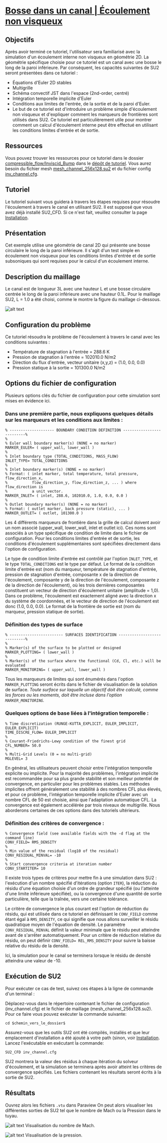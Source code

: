 # [Bosse dans un canal | Écoulement non visqueux](https://su2code.github.io/tutorials/Inviscid_Bump/)

## Objectifs
Après avoir terminé ce tutoriel, l'utilisateur sera familiarisé avec la simulation d'un écoulement interne non visqueux en géométrie 2D. La géométrie spécifique choisie pour ce tutoriel est un canal avec une bosse le long de la paroi inférieure. Par conséquent, les capacités suivantes de SU2 seront présentées dans ce tutoriel :

- Équations d'Euler 2D stables
- Multigrille
- Schéma convectif JST dans l'espace (2nd-order, centré)
- Intégration temporelle implicite d'Euler
- Conditions aux limites de l'entrée, de la sortie et de la paroi d'Euler.
- Le but de ce tutoriel est d'introduire un problème simple d'écoulement non visqueux et d'expliquer comment les marqueurs de frontières sont utilisés dans SU2. Ce tutoriel est particulièrement utile pour montrer comment un calcul d'écoulement interne peut être effectué en utilisant les conditions limites d'entrée et de sortie.

## Ressources
Vous pouvez trouver les ressources pour ce tutoriel dans le dossier [compressible_flow/Inviscid_Bump](https://github.com/su2code/Tutorials/blob/master/compressible_flow/Inviscid_Bump/) dans le [dépôt de tutoriel](https://github.com/su2code/Tutorials). Vous aurez besoin du fichier mesh [mesh_channel_256x128.su2](https://github.com/su2code/Tutorials/blob/master/compressible_flow/Inviscid_Bump/mesh_channel_256x128.su2) et du fichier config [inv_channel.cfg](https://github.com/su2code/Tutorials/blob/master/compressible_flow/Inviscid_Bump/inv_channel.cfg).

## Tutoriel
Le tutoriel suivant vous guidera à travers les étapes requises pour résoudre l'écoulement à travers le canal en utilisant SU2.
Il est supposé que vous avez déjà installé SU2_CFD. Si ce n'est fait, veuillez consulter la page [Installation](https://su2clc.github.io/su2_clc/installation).

## Présentation
Cet exemple utilise une géométrie de canal 2D qui présente une bosse circulaire le long de la paroi inférieure.
Il s'agit d'un test simple en écoulement non visqueux pour les conditions limites d'entrée et de sortie subsoniques qui sont requises pour le calcul d'un écoulement interne.

## Description du maillage
Le canal est de longueur 3L avec une hauteur L et une bosse circulaire centrée le long de la paroi inférieure avec une hauteur 0.1L.
Pour le maillage SU2, L = 1.0 a été choisi, comme le montre la figure du maillage ci-dessous. 

![alt text](https://raw.githubusercontent.com/SU2CLC/su2_clc/main/simulations/figures/inviscid_bump_mesh.png "Maillage du tuyau avec une bosse circulaire sur la paroi inférieure")

## Configuration du problème
Ce tutoriel résoudra le problème de l'écoulement à travers le canal avec les conditions suivantes :

- Température de stagnation à l'entrée = 288.6 K
- Pression de stagnation à l'entrée = 102010.0 N/m2
- Direction du flux d'entrée, vecteur unitaire (x,y,z) = (1.0, 0.0, 0.0)
- Pression statique à la sortie = 101300.0 N/m2

## Options du fichier de configuration
Plusieurs options clés du fichier de configuration pour cette simulation sont mises en évidence ici.
### Dans une première partie, nous expliquons quelques détails sur les marqueurs et les conditions aux limites :

```
% -------------------- BOUNDARY CONDITION DEFINITION --------------------------%
%
% Euler wall boundary marker(s) (NONE = no marker)
MARKER_EULER= ( upper_wall, lower_wall )
%
% Inlet boundary type (TOTAL_CONDITIONS, MASS_FLOW)
INLET_TYPE= TOTAL_CONDITIONS
%
% Inlet boundary marker(s) (NONE = no marker) 
% Format: ( inlet marker, total temperature, total pressure, flow_direction_x,
%           flow_direction_y, flow_direction_z, ... ) where flow_direction is
%           a unit vector.
MARKER_INLET= ( inlet, 288.6, 102010.0, 1.0, 0.0, 0.0 )
%
% Outlet boundary marker(s) (NONE = no marker)
% Format: ( outlet marker, back pressure (static), ... )
MARKER_OUTLET= ( outlet, 101300.0 )
```

Les 4 différents marqueurs de frontière dans la grille de calcul doivent avoir un nom associé (upper_wall, lower_wall, inlet et outlet ici).
Ces noms sont associés à un type spécifique de condition de limite dans le fichier de configuration.
Pour les conditions limites d'entrée et de sortie, les conditions d'écoulement supplémentaires sont spécifiées directement dans l'option de configuration.

Le type de condition limite d'entrée est contrôlé par l'option `INLET_TYPE`, et le type `TOTAL_CONDITIONS` est le type par défaut.
Le format de la condition limite d'entrée est (nom du marqueur, température de stagnation d'entrée, pression de stagnation d'entrée, composante x de la direction de l'écoulement, composante y de la direction de l'écoulement, composante z de la direction de l'écoulement), où les trois dernières composantes constituent un vecteur de direction d'écoulement unitaire (amplitude = 1,0). Dans ce problème, l'écoulement est exactement aligné avec la direction x du système de coordonnées, et le vecteur de direction de l'écoulement est donc (1.0, 0.0, 0.0).
Le format de la frontière de sortie est (nom du marqueur, pression statique de sortie).

### Définition des types de surface
```
% ------------------------ SURFACES IDENTIFICATION ----------------------------%
%
% Marker(s) of the surface to be plotted or designed
MARKER_PLOTTING= ( lower_wall )
%
% Marker(s) of the surface where the functional (Cd, Cl, etc.) will be evaluated
MARKER_MONITORING= ( upper_wall, lower_wall )
```

Tous les marqueurs de limites qui sont énumérés dans l'option `MARKER_PLOTTING` seront écrits dans le fichier de visualisation de la solution de surface.
*Toute surface sur laquelle un objectif doit être calculé, comme les forces ou les moments, doit être incluse dans l'option `MARKER_MONITORING`.*

### Quelques options de base liées à l'intégration temporelle :

```
% Time discretization (RUNGE-KUTTA_EXPLICIT, EULER_IMPLICIT, EULER_EXPLICIT)
TIME_DISCRE_FLOW= EULER_IMPLICIT
% 
% Courant-Friedrichs-Lewy condition of the finest grid
CFL_NUMBER= 50.0
%
% Multi-Grid Levels (0 = no multi-grid)
MGLEVEL= 3
```

En général, les utilisateurs peuvent choisir entre l'intégration temporelle explicite ou implicite.
Pour la majorité des problèmes, l'intégration implicite est recommandée pour sa plus grande stabilité et son meilleur potentiel de convergence, en particulier pour les problèmes stables.
Les méthodes implicites offrent généralement une stabilité à des nombres CFL plus élevés, et pour ce problème, l'intégration temporelle implicite d'Euler avec un nombre CFL de 50 est choisie, ainsi que l'adaptation automatique CFL.
La convergence est également accélérée par trois niveaux de multigrille. Nous aborderons certaines de ces options dans des tutoriels ultérieurs.

### Définition des critères de convergence :

```
% Convergence field (see available fields with the -d flag at the command line)
CONV_FIELD= RMS_DENSITY
%
% Min value of the residual (log10 of the residual)
CONV_RESIDUAL_MINVAL= -10
%
% Start convergence criteria at iteration number
CONV_STARTITER= 10
```

Il existe trois types de critères pour mettre fin à une simulation dans SU2 : l'exécution d'un nombre spécifié d'itérations (option `ITER`), la réduction du résidu d'une équation choisie d'un ordre de grandeur spécifié (ou l'atteinte d'une limite inférieure spécifiée), ou la convergence d'une quantité de sortie particulière, telle que la traînée, vers une certaine tolérance.

Le critère de convergence le plus courant est l'option de réduction du résidu, qui est utilisée dans ce tutoriel en définissant le `CONV_FIELD` comme étant égal à `RMS_DENSITY`, ce qui signifie que nous allons surveiller le résidu quadratique moyen de l'équation de densité.
Le paramètre `CONV_RESIDUAL_MINVAL` définit la valeur minimale que le résidu peut atteindre avant de s'arrêter automatiquement.
Pour un critère de réduction relative du résidu, on peut définir `CONV_FIELD= REL_RMS_DENSITY` pour suivre la baisse relative du résidu de la densité.

Ici, la simulation pour le canal se terminera lorsque le résidu de densité atteindra une valeur de -10.

## Exécution de SU2
Pour exécuter ce cas de test, suivez ces étapes à la ligne de commande d'un terminal :

Déplacez-vous dans le répertoire contenant le fichier de configuration (inv_channel.cfg) et le fichier de maillage (mesh_channel_256x128.su2).
Pour ce faire vous pouvez exécuter la commande suivante:
```
cd $chemin_vers_le_dossier$
```

Assurez-vous que les outils SU2 ont été compilés, installés et que leur emplacement d'installation a été ajouté à votre path (sinon, voir [Installation](https://su2clc.github.io/su2_clc/installation).
Lancez l'exécutable en exécutant la commande:

```
SU2_CFD inv_channel.cfg
```

SU2 montrera la valeur des résidus à chaque itération du solveur d'écoulement, et la simulation se terminera après avoir atteint les critères de convergence spécifiés.
Les fichiers contenant les résultats seront écrits à la sortie de SU2.

## Résultats
Ouvrez alors les fichiers `.vtu` dans Paraview
On peut alors visualiser les différentes sorties de SU2 tel que le nombre de Mach ou la Pression dans le tuyau.

![alt text](https://raw.githubusercontent.com/SU2CLC/su2_clc/main/simulations/figures/inviscid_bump_mach.png "Visualisation du nombre de Mach")
Visualisation du nombre de Mach.

![alt text](https://raw.githubusercontent.com/SU2CLC/su2_clc/main/simulations/figures/inviscid_bump_pressure.png "Visualisation de la pression")
Visualisation de la pression.
